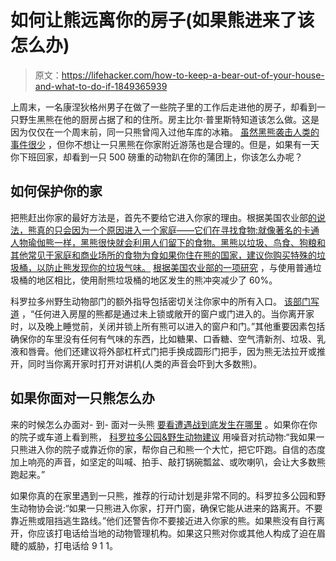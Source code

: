 # 如何让熊远离你的房子(如果熊进来了该怎么办)

> 原文：<https://lifehacker.com/how-to-keep-a-bear-out-of-your-house-and-what-to-do-if-1849365939>

上周末，一名康涅狄格州男子在做了一些院子里的工作后走进他的房子，却看到一只野生黑熊在他的厨房占据了和的住所。房主比尔·普里斯特知道该怎么做。这是因为仅仅在一个周末前，同一只熊曾闯入过他车库的冰箱。 [虽然黑熊袭击人类的事件很少](https://www.nps.gov/subjects/bears/safety.htm) ，但你不想让一只黑熊在你家附近游荡也是合理的。但是，如果有一天你下班回家，却看到一只 500 磅重的动物趴在你的蒲团上，你该怎么办呢？



## 如何保护你的家

把熊赶出你家的最好方法是，首先不要给它进入你家的理由。根据美国农业部[的说法，熊真的只会因为一个原因进入一个家庭——它们在寻找食物:就像著名的卡通人物瑜伽熊一样，黑熊很快就会利用人们留下的食物。黑熊以垃圾、鸟食、狗粮和其他常见于家庭和商业场所的食物为食如果你住在熊的国家，建议你购买特殊的垃圾桶，以防止熊发现你的垃圾气味。](https://www.usda.gov/media/blog/2018/06/21/bear-proofing-your-home-simple-fix-can-reduce-bear-conflicts) [根据美国农业部的一项研究](https://wildlife.onlinelibrary.wiley.com/doi/pdf/10.1002/jwmg.21472) ，与使用普通垃圾桶的地区相比，使用耐熊垃圾桶的地区发生的熊冲突减少了 60%。

科罗拉多州野生动物部门的额外指导包括密切关注你家中的所有入口。 [该部门写道](https://cpw.state.co.us/Documents/Education/LivingWithWildlife/BearproofingYourHome.pdf) ，“任何进入房屋的熊都是通过未上锁或敞开的窗户或门进入的。当你离开家时，以及晚上睡觉前，关闭并锁上所有熊可以进入的窗户和门。”其他重要因素包括确保你的车里没有任何有气味的东西，比如糖果、口香糖、空气清新剂、垃圾、乳液和唇膏。他们还建议将外部杠杆式门把手换成圆形门把手，因为熊无法拉开或推开，同时当你离开家时打开对讲机(人类的声音会吓到大多数熊)。

## 如果你面对一只熊怎么办

来的时候怎么办面对- 到- 面对一头熊 [要看遭遇战到底发生在哪里](https://lifehacker.com/how-to-prevent-a-bear-attack-1848951820) 。如果你在你的院子或车道上看到熊， [科罗拉多公园&野生动物建议](https://cpw.state.co.us/Documents/Education/LivingWithWildlife/BearproofingYourHome.pdf) 用噪音对抗动物:“我如果一只熊进入你的院子或靠近你的家，帮你自己和熊一个大忙，把它吓跑。自信的态度加上响亮的声音，如坚定的叫喊、拍手、敲打锅碗瓢盆、或吹喇叭，会让大多数熊跑起来。”

如果你真的在家里遇到一只熊，推荐的行动计划是非常不同的。科罗拉多公园和野生动物协会说:“如果一只熊进入你家，打开门窗，确保它能从进来的路离开。不要靠近熊或阻挡逃生路线。”他们还警告你不要接近进入你家的熊。如果熊没有自行离开，你应该打电话给当地的动物管理机构。如果这只熊对你或其他人构成了迫在眉睫的威胁，打电话给 9 1 1。